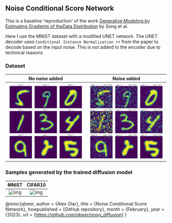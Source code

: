 ## Noise Conditional Score Network

This is a baseline 'reproduction' of the work [Generative Modeling by Estimating Gradients of theData Distribution](https://arxiv.org/pdf/1907.05600.pdf) by Song et al.

Here I use the MNIST dataset with a modified UNET network. The UNET decoder uses `Conditional Instance Normalization ++` from the paper to decode based on the input noise. This is not added to the encoder due to technical reasons.

### Dataset

| No noise added | Noise added |
|:--------------:|:-----------:|
|![img](samples/mnist_samples.png "Noiseless samples") | ![img](samples/mnist_noisy_samples.png "Noisy samples") |

### Samples generated by the trained diffusion model

| MNIST | CIFAR10 |
|:--------------:|:-----------:|
|![img](samples/mnist_model_samples.gif "MNIST NCSN samples") | ![img](samples/cifar10_model_samples.gif "CIFAR10 NCSN samples") |

@misc{qbeer,
  author       = {Alex Olar},
  title        = {Noise Conditional Score Network},
  howpublished = {GitHub repository},
  month        = {February},
  year         = {2023},
  url          = {https://github.com/qbeer/noisy_diffusion}
}
